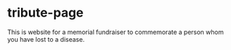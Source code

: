 # tribute-page
This is website for a memorial fundraiser to commemorate a person whom you have lost to a disease.

